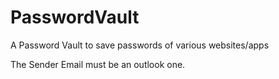 # PasswordVault
A Password Vault to save passwords of various websites/apps

The Sender Email must be an outlook one. 
